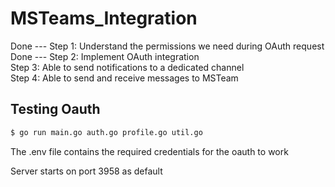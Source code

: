# MSTeams_Integration
Done --- Step 1: Understand the permissions we need during OAuth request <br />
Done --- Step 2: Implement OAuth integration <br />
Step 3: Able to send notifications to a dedicated channel <br />
Step 4: Able to send and receive messages to MSTeam

## Testing Oauth
```sh
$ go run main.go auth.go profile.go util.go
```

The .env file contains the required credentials for the oauth to work

Server starts on port 3958 as default
